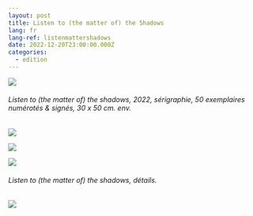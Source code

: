 ```yaml
---
layout: post
title: Listen to (the matter of) the Shadows
lang: fr
lang-ref: listenmattershadows
date: 2022-12-20T23:00:00.000Z
categories:
  - edition
---
```


![](/Listen_to_\(the_matter_of\)_the_shadows_SCAN_\(300\)_UP.jpg)

###### *Listen to (the matter of) the shadows*, 2022, sérigraphie, 50 exemplaires numérotés & signés, 30 x 50 cm. env.

![](</Listen to (the matter of) the shadows SCAN (300) -1 UP.jpg>)

![](</Listen to (the matter of) the shadows SCAN (300) -2 UP.jpg>)

![](</Listen to (the matter of) the shadows SCAN (300) -3 UP.jpg>)

###### *Listen to (the matter of) the shadows*, détails.

![](</PXL_20230924_143905435.NIGHT-1 UP.jpg>)
